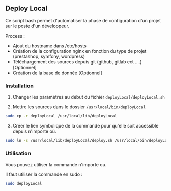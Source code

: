 ## Deploy Local
Ce script bash permet d'automatiser la phase de configuration d'un projet sur le poste d'un développeur. 

Process : 
 <ul>
    <li>Ajout du hostname dans /etc/hosts</li>
    <li>Création de la configuration nginx en fonction du type de projet (prestashop, symfony, wordpress)</li>
    <li>Téléchargement des sources depuis git (github, gitlab ect ....)  [Optionnel]</li>
    <li>Création de la base de donnée  [Optionnel]</li>
</ul>

### Installation
1) Changer les paramètres au début du fichier `deployLocal/deployLocal.sh`

2) Mettre les sources dans le dossier `/usr/local/bin/deployLocal`
```bash 
sudo cp -r deployLocal /usr/local/lib/deployLocal
```
3) Créer le lien symbolique de la commande pour qu'elle soit accessible depuis n'importe où. 
```bash
sudo ln -s /usr/local/lib/deployLocal/deploy.sh /usr/local/bin/deployLocal
```

### Utilisation
Vous pouvez utiliser la commande n'importe ou. 

Il faut utiliser la commande en sudo : 
```bash
sudo deployLocal
```